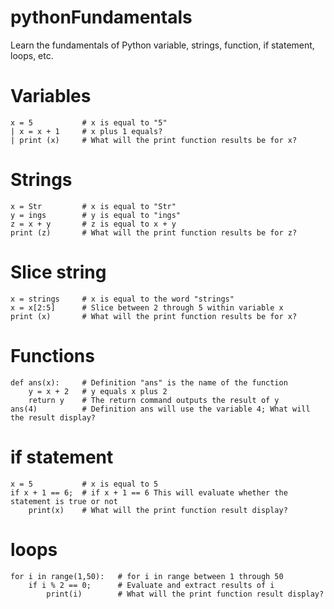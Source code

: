 # pythonFundamentals
Learn the fundamentals of Python variable, strings, function, if statement, loops, etc.

# Variables
```
x = 5           # x is equal to "5"
| x = x + 1     # x plus 1 equals?
| print (x)     # What will the print function results be for x?
```

# Strings
```
x = Str         # x is equal to "Str"
y = ings        # y is equal to "ings"
z = x + y       # z is equal to x + y
print (z)       # What will the print function results be for z?
```

# Slice string
```
x = strings     # x is equal to the word "strings"
x = x[2:5]      # Slice between 2 through 5 within variable x
print (x)       # What will the print function results be for x?
```

# Functions
```
def ans(x):     # Definition "ans" is the name of the function
    y = x + 2   # y equals x plus 2
    return y    # The return command outputs the result of y
ans(4)          # Definition ans will use the variable 4; What will the result display?
```

# if statement
```
x = 5           # x is equal to 5
if x + 1 == 6;  # if x + 1 == 6 This will evaluate whether the statement is true or not
    print(x)    # What will the print function result display?
```

# loops
```
for i in range(1,50):   # for i in range between 1 through 50
    if i % 2 == 0;      # Evaluate and extract results of i
        print(i)        # What will the print function result display?
```
